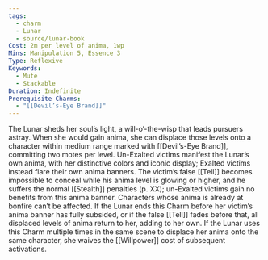 ```yaml
---
tags:
  - charm
  - Lunar
  - source/lunar-book
Cost: 2m per level of anima, 1wp
Mins: Manipulation 5, Essence 3
Type: Reflexive
Keywords:
  - Mute
  - Stackable
Duration: Indefinite
Prerequisite Charms:
  - "[[Devil’s-Eye Brand]]"
---
```

The Lunar sheds her soul’s light, a will-o’-the-wisp that leads pursuers astray. When she would gain anima, she can displace those levels onto a character within medium range marked with [[Devil’s-Eye Brand]], committing two motes per level. Un-Exalted victims manifest the Lunar’s own anima, with her distinctive colors and iconic display; Exalted victims instead flare their own anima banners. The victim’s false [[Tell]] becomes impossible to conceal while his anima level is glowing or higher, and he suffers the normal [[Stealth]] penalties (p. XX); un-Exalted victims gain no benefits from this anima banner. Characters whose anima is already at bonfire can’t be affected. If the Lunar ends this Charm before her victim’s anima banner has fully subsided, or if the false [[Tell]] fades before that, all displaced levels of anima return to her, adding to her own. If the Lunar uses this Charm multiple times in the same scene to displace her anima onto the same character, she waives the [[Willpower]] cost of subsequent activations.